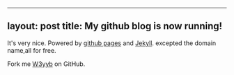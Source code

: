 
---
layout: post
title: My github blog is now running!
---

It's very nice. Powered by [github pages](https://pages.github.com/) and [Jekyll](http://jekyll.bootcss.com/).
excepted the domain name,all for free.



Fork me  [W3yyb](https://github.com/w3yyb) on GitHub.

